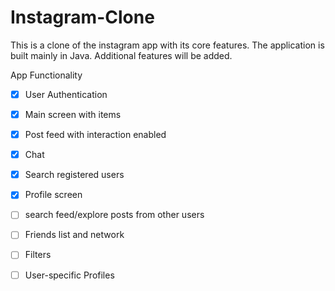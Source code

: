  # Instagram-Clone
This is a clone of the instagram app with its core features. The application is built mainly in Java. Additional features will be added.  

App Functionality

 - [x] User Authentication
 - [x] Main screen with items
 - [x] Post feed with interaction enabled 
 - [x] Chat
 - [x] Search registered users
 - [x] Profile screen
 - [ ] search feed/explore posts from other users
 - [ ] Friends list and network
 - [ ] Filters
 - [ ] User-specific Profiles
 

